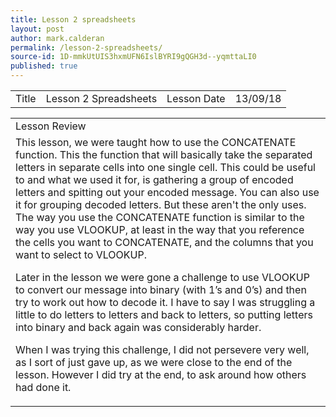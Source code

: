 ```yaml
---
title: Lesson 2 spreadsheets
layout: post
author: mark.calderan
permalink: /lesson-2-spreadsheets/
source-id: 1D-mmkUtUIS3hxmUFN6IslBYRI9gQGH3d--yqmttaLI0
published: true
---
```

<table>
  <tr>
    <td>Title</td>
    <td>Lesson 2 Spreadsheets</td>
    <td>Lesson Date</td>
    <td>13/09/18</td>
  </tr>
</table>


<table>
  <tr>
    <td>Lesson Review</td>
  </tr>
  <tr>
    <td>This lesson, we were taught how to use the CONCATENATE function. This the function that will basically take the separated letters in separate cells into one single cell. This could be useful to and what we used it for, is gathering a group of encoded letters and spitting out your encoded message. You can also use it for grouping decoded letters. But these aren't the only uses. The way you use the CONCATENATE function is similar to the way you use VLOOKUP, at least in the way that you reference the cells you want to CONCATENATE, and the columns that you want to select to VLOOKUP.

Later in the lesson we were gone a challenge to use VLOOKUP to convert our message into binary (with 1’s and 0’s) and then try to work out how to decode it. I have to say I was struggling a little to do letters to letters and back to letters, so putting letters into binary and back again was considerably harder. 

 When I was trying this challenge, I did not persevere very well, as I sort of just gave up, as we were close to the end of the lesson. However I did try at the end, to ask around how others had done it.</td>
  </tr>
</table>


